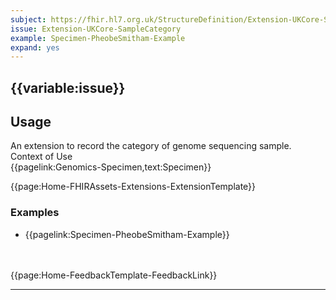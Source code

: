 ```yaml
---
subject: https://fhir.hl7.org.uk/StructureDefinition/Extension-UKCore-SampleCategory
issue: Extension-UKCore-SampleCategory
example: Specimen-PheobeSmitham-Example
expand: yes
---
```


## {{variable:issue}}

<h2 id='non-fql-header'>Usage</h2>
An extension to record the category of genome sequencing sample.

<div id='extensionContextofUse'>
<div id='extension-Context-Use-title'>
Context of Use
</div>
<div id='extension-Context-Use-Profiles'>
{{pagelink:Genomics-Specimen,text:Specimen}}
</div>
</div>


{{page:Home-FHIRAssets-Extensions-ExtensionTemplate}}



<div id="Examples" class="tabcontent">
  <h3>Examples</h3>
  <ul>
  <li>
{{pagelink:Specimen-PheobeSmitham-Example}}
</li>
</ol>
<br><br>
</div>

<div id="Feedback" class="tabcontent">
{{page:Home-FeedbackTemplate-FeedbackLink}}
</div>

---